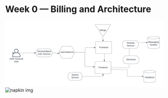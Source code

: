 # Week 0 — Billing and Architecture

![napkin img](_docs/assets/napkin-one.png)
![napkin img](journal/_docs/assets/pic-two.jpeg)
